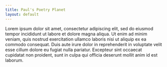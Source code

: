 ```yaml
---
title: Paul's Poetry Planet
layout: default
---
```


Lorem ipsum dolor sit amet, consectetur adipiscing elit, sed do
eiusmod tempor incididunt ut labore et dolore magna aliqua. Ut
enim ad minim veniam, quis nostrud exercitation ullamco laboris
nisi ut aliquip ex ea commodo consequat. Duis aute irure dolor in
reprehenderit in voluptate velit esse cillum dolore eu fugiat
nulla pariatur. Excepteur sint occaecat cupidatat non proident,
sunt in culpa qui officia deserunt mollit anim id est laborum.
